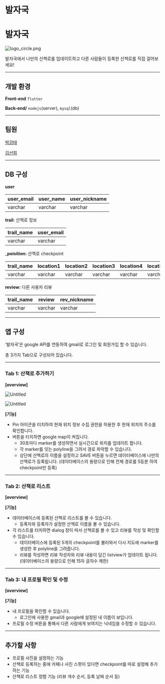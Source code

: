 # 발자국

# 발자국

![logo_circle.png](%E1%84%87%E1%85%A1%E1%86%AF%E1%84%8C%E1%85%A1%E1%84%80%E1%85%AE%E1%86%A8%2012a33537c545471486bc0207c3bb6d48/logo_circle.png)

발자국에서 나만의 산책로를 업데이트하고 다른 사람들이 등록한 산책로를 직접 걸어보세요!

---

## 개발 환경

**Front-end** `flutter`

**Back-end/** `nodejs`(server), `mysql`(db)

---

## 팀원

[박강태](https://www.notion.so/3c906b5d84de4a73b555e1dd539b35ce?pvs=21)

[김선희](https://www.notion.so/553d94906edd4ba99d228ed8d2d49353?pvs=21) 

---

## DB 구성

**user**

| user_email | user_name | user_nickname |
| --- | --- | --- |
| varchar | varchar | varchar |

**trail:** 산책로 정보

| trail_name | user_email |
| --- | --- |
| varchar | varchar |

_**poisition:** 산책로 checkpoint

| trail_name | location1 | location2 | location3 | location4 | location5 |
| --- | --- | --- | --- | --- | --- |
| varchar | varchar | varchar | varchar | varchar | varchar |

**review:** 다른 사용자 리뷰

| trail_name | review | rev_nickname |
| --- | --- | --- |
| varchar | varchar | varchar |

---

## 앱 구성

‘발자국’은 google API를 연동하여 gmail로 로그인 및 회원가입 할 수 있습니다.

총 3가지 Tab으로 구성되어 있습니다.

---

### Tab 1: 산책로 추가하기

**[overview]**

![Untitled](%E1%84%87%E1%85%A1%E1%86%AF%E1%84%8C%E1%85%A1%E1%84%80%E1%85%AE%E1%86%A8%2012a33537c545471486bc0207c3bb6d48/Untitled.png)

![Untitled](%E1%84%87%E1%85%A1%E1%86%AF%E1%84%8C%E1%85%A1%E1%84%80%E1%85%AE%E1%86%A8%2012a33537c545471486bc0207c3bb6d48/Untitled%201.png)

**[기능]**

- Pin 아이콘을 터치하여 현재 위치 정보 수집 권한을 허용한 후 현재 위치의 주소를 확인합니다.
- 버튼을 터치하면 google map이 켜집니다.
    - 30초마다 marker를 생성하면서 실시간으로 위치를 업데이트 합니다.
    - 각 marker를 잇는 polyline을 그려서 경로 파악할 수 있습니다.
    - 상단에 산책로의 이름을 설정하고 SAVE 버튼을 누르면 데이터베이스에 나만의 산책로가 등록됩니다. (데이터베이스의 용량으로 인해 전체 경로를 5등분 하여 checkpoint만 등록)

---

### Tab 2: 산책로 리스트

********************[overview]********************

****************[기능]****************

- 데이터베이스에 등록된 산책로 리스트를 볼 수 있습니다.
    - 등록자와 등록자가 설정한 산책로 이름을 볼 수 있습니다.
- 각 리스트를 터치하면 dialog 창이 떠서 산책로를 볼 수 있고 리뷰를 작성 및 확인할 수 있습니다.
    - 데이터베이스에 등록된 5개의 checkpoint를 불러와서 다시 지도에 marker를 생성한 후 polyline을 그려줍니다.
    - 리뷰를 작성하면 리뷰 작성자와 리뷰 내용이 담긴 listview가 업데이트 됩니다. (데이터베이스의 용량으로 인해 15자 글자수 제한)

---

### Tab 3: 내 프로필 확인 및 수정

**[overview]**

**[기능]**

- 내 프로필을 확인할 수 있습니다.
    - 로그인에 사용한 gmail과 google에 설정된 내 이름이 보입니다.
- 프로필 수정 버튼을 통해서 다른 사람에게 보여지는 닉네임을 수정할 수 있습니다.

---

## 추가할 사항

- 프로필 사진을 설정하는 기능
- 산책로 등록하는 중에 카페나 사진 스팟이 있다면 checkpoint를 따로 설정해 추가하는 기능
- 산책로 리스트 정렬 기능 (리뷰 개수 순서, 등록 날짜 순서 등)
